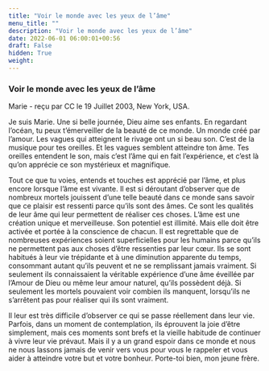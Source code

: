 ```yaml
---
title: "Voir le monde avec les yeux de l’âme"
menu_title: ""
description: "Voir le monde avec les yeux de l’âme"
date: 2022-06-01 06:00:01+00:56
draft: False
hidden: True
weight:
---
```

### Voir le monde avec les yeux de l’âme

Marie - reçu par CC le 19 Juillet 2003, New York, USA.

Je suis Marie. Une si belle journée, Dieu aime ses enfants. En regardant l’océan, tu peux t’émerveiller de la beauté de ce monde. Un monde créé par l’amour. Les vagues qui atteignent le rivage ont un si beau son. C’est de la musique pour tes oreilles. Et les vagues semblent atteindre ton âme. Tes oreilles entendent le son, mais c’est l’âme qui en fait l’expérience, et c’est là qu’on apprécie ce son mystérieux et magnifique.

Tout ce que tu voies, entends et touches est apprécié par l’âme, et plus encore lorsque l’âme est vivante. Il est si déroutant d’observer que de nombreux mortels jouissent d’une telle beauté dans ce monde sans savoir que ce plaisir est ressenti parce qu’ils sont des âmes. Ce sont les qualités de leur âme qui leur permettent de réaliser ces choses. L’âme est une création unique et merveilleuse. Son potentiel est illimité. Mais elle doit être activée et portée à la conscience de chacun. Il est regrettable que de nombreuses expériences soient superficielles pour les humains parce qu’ils ne permettent pas aux choses d’être ressenties par leur cœur. Ils se sont habitués à leur vie trépidante et à une diminution apparente du temps, consommant autant qu’ils peuvent et ne se remplissant jamais vraiment. Si seulement ils connaissaient la véritable expérience d’une âme éveillée par l’Amour de Dieu ou même leur amour naturel, qu’ils possèdent déjà. Si seulement les mortels pouvaient voir combien ils manquent, lorsqu’ils ne s’arrêtent pas pour réaliser qui ils sont vraiment.

Il leur est très difficile d’observer ce qui se passe réellement dans leur vie. Parfois, dans un moment de contemplation, ils éprouvent la joie d’être simplement, mais ces moments sont brefs et la vieille habitude de continuer à vivre leur vie prévaut. Mais il y a un grand espoir dans ce monde et nous ne nous lassons jamais de venir vers vous pour vous le rappeler et vous aider à atteindre votre but et votre bonheur. Porte-toi bien, mon jeune frère.
